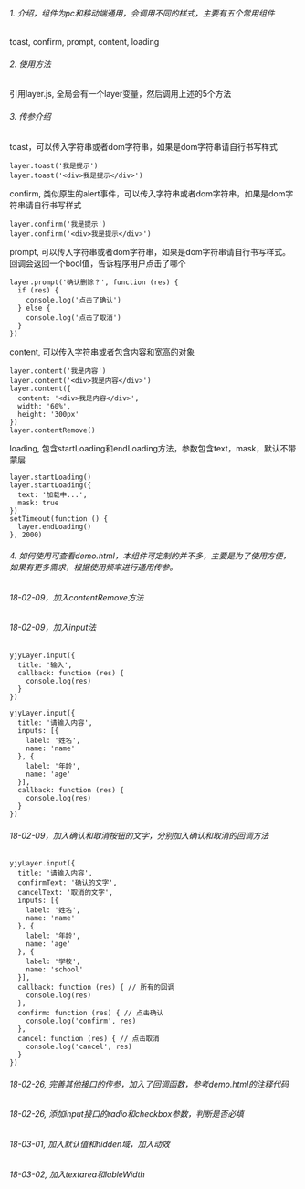 ###### 1. 介绍，组件为pc和移动端通用，会调用不同的样式，主要有五个常用组件
toast, confirm, prompt, content, loading


###### 2. 使用方法
引用layer.js, 全局会有一个layer变量，然后调用上述的5个方法


###### 3. 传参介绍

toast，可以传入字符串或者dom字符串，如果是dom字符串请自行书写样式
```
layer.toast('我是提示')
layer.toast('<div>我是提示</div>')
```

confirm, 类似原生的alert事件，可以传入字符串或者dom字符串，如果是dom字符串请自行书写样式
```
layer.confirm('我是提示')
layer.confirm('<div>我是提示</div>')
```

prompt, 可以传入字符串或者dom字符串，如果是dom字符串请自行书写样式。回调会返回一个bool值，告诉程序用户点击了哪个
```
layer.prompt('确认删除？', function (res) {
  if (res) {
    console.log('点击了确认')
  } else {
    console.log('点击了取消')
  }
})
```

content, 可以传入字符串或者包含内容和宽高的对象
```
layer.content('我是内容')
layer.content('<div>我是内容</div>')
layer.content({
  content: '<div>我是内容</div>',
  width: '60%',
  height: '300px'
})
layer.contentRemove()
```

loading, 包含startLoading和endLoading方法，参数包含text，mask，默认不带蒙层
```
layer.startLoading()
layer.startLoading({
  text: '加载中...',
  mask: true
})
setTimeout(function () {
  layer.endLoading()
}, 2000)
```


###### 4. 如何使用可查看demo.html，本组件可定制的并不多，主要是为了使用方便，如果有更多需求，根据使用频率进行通用传参。

###### 18-02-09，加入contentRemove方法
###### 18-02-09，加入input法
```
yjyLayer.input({
  title: '输入',
  callback: function (res) {
    console.log(res)
  }
})

yjyLayer.input({
  title: '请输入内容',
  inputs: [{
    label: '姓名',
    name: 'name'
  }, {
    label: '年龄',
    name: 'age'
  }],
  callback: function (res) {
    console.log(res)
  }
})
```
###### 18-02-09，加入确认和取消按钮的文字，分别加入确认和取消的回调方法
```
yjyLayer.input({
  title: '请输入内容',
  confirmText: '确认的文字',
  cancelText: '取消的文字',
  inputs: [{
    label: '姓名',
    name: 'name'
  }, {
    label: '年龄',
    name: 'age'
  }, {
    label: '学校',
    name: 'school'
  }],
  callback: function (res) { // 所有的回调
    console.log(res)
  },
  confirm: function (res) { // 点击确认
    console.log('confirm', res)
  },
  cancel: function (res) { // 点击取消
    console.log('cancel', res)
  }
})
```
###### 18-02-26, 完善其他接口的传参，加入了回调函数，参考demo.html的注释代码
###### 18-02-26, 添加input接口的radio和checkbox参数，判断是否必填
###### 18-03-01, 加入默认值和hidden域，加入动效
###### 18-03-02, 加入textarea和lableWidth
